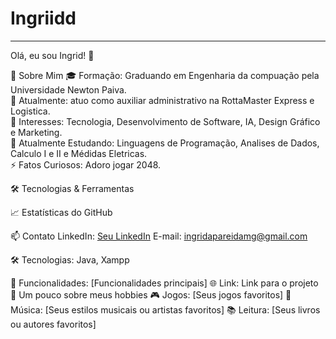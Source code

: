 # Ingriidd

<!--- Olá, esse é meu readme, fique à vontade para utilizá-lo como quiser! --> 

-----

Olá, eu sou Ingrid! 👋

🚀 Sobre Mim
🎓 Formação: Graduando em Engenharia da compuação pela Universidade Newton Paiva. <br>
💼 Atualmente: atuo como auxiliar administrativo na RottaMaster Express e Logistica. <br>
🧠 Interesses: Tecnologia, Desenvolvimento de Software, IA, Design Gráfico e Marketing. <br>
🌱 Atualmente Estudando: Linguagens de Programação, Analises de Dados, Calculo I e II e Médidas Eletricas. <br>
⚡ Fatos Curiosos: Adoro jogar 2048.

🛠️ Tecnologias & Ferramentas





📈 Estatísticas do GitHub

📫 Contato
LinkedIn: [Seu LinkedIn](https://www.linkedin.com/in/ingrid-aparecida-166304228/)
E-mail: ingridapareidamg@gmail.com


🛠️ Tecnologias: Java, Xampp

🚀 Funcionalidades: [Funcionalidades principais]
🌐 Link: Link para o projeto
🎨 Um pouco sobre meus hobbies
🎮 Jogos: [Seus jogos favoritos]
🎵 Música: [Seus estilos musicais ou artistas favoritos]
📚 Leitura: [Seus livros ou autores favoritos]
